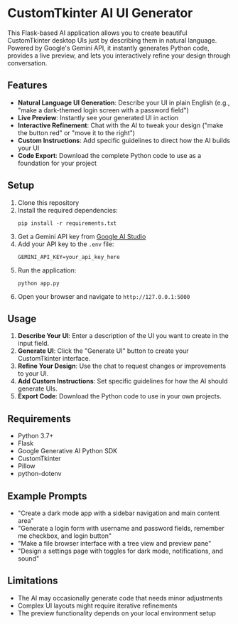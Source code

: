 # CustomTkinter AI UI Generator

This Flask-based AI application allows you to create beautiful CustomTkinter desktop UIs just by describing them in natural language. Powered by Google's Gemini API, it instantly generates Python code, provides a live preview, and lets you interactively refine your design through conversation.

## Features

- **Natural Language UI Generation**: Describe your UI in plain English (e.g., "make a dark-themed login screen with a password field")
- **Live Preview**: Instantly see your generated UI in action
- **Interactive Refinement**: Chat with the AI to tweak your design ("make the button red" or "move it to the right")
- **Custom Instructions**: Add specific guidelines to direct how the AI builds your UI
- **Code Export**: Download the complete Python code to use as a foundation for your project

## Setup

1. Clone this repository
2. Install the required dependencies:
   ```
   pip install -r requirements.txt
   ```
3. Get a Gemini API key from [Google AI Studio](https://ai.google.dev/)
4. Add your API key to the `.env` file:
   ```
   GEMINI_API_KEY=your_api_key_here
   ```
5. Run the application:
   ```
   python app.py
   ```
6. Open your browser and navigate to `http://127.0.0.1:5000`

## Usage

1. **Describe Your UI**: Enter a description of the UI you want to create in the input field.
2. **Generate UI**: Click the "Generate UI" button to create your CustomTkinter interface.
3. **Refine Your Design**: Use the chat to request changes or improvements to your UI.
4. **Add Custom Instructions**: Set specific guidelines for how the AI should generate UIs.
5. **Export Code**: Download the Python code to use in your own projects.

## Requirements

- Python 3.7+
- Flask
- Google Generative AI Python SDK
- CustomTkinter
- Pillow
- python-dotenv

## Example Prompts

- "Create a dark mode app with a sidebar navigation and main content area"
- "Generate a login form with username and password fields, remember me checkbox, and login button"
- "Make a file browser interface with a tree view and preview pane"
- "Design a settings page with toggles for dark mode, notifications, and sound"

## Limitations

- The AI may occasionally generate code that needs minor adjustments
- Complex UI layouts might require iterative refinements
- The preview functionality depends on your local environment setup
